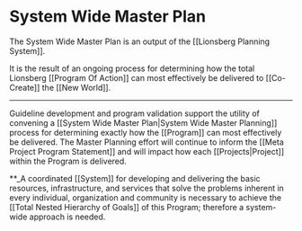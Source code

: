 # System Wide Master Plan

The System Wide Master Plan is an output of the [[Lionsberg Planning System]]. 

It is the result of an ongoing process for determining how the total Lionsberg [[Program Of Action]] can most effectively be delivered to [[Co-Create]] the [[New World]]. 

___
Guideline development and program validation support the utility of convening a [[System Wide Master Plan|System Wide Master Planning]] process for determining exactly how the [[Program]] can most effectively be delivered. The Master Planning effort will continue to inform the [[Meta Project Program Statement]] and will impact how each [[Projects|Project]] within the Program is delivered.  

**_A coordinated [[System]] for developing and delivering the basic resources, infrastructure, and services that solve the problems inherent in every individual, organization and community is necessary to achieve the [[Total Nested Hierarchy of Goals]] of this Program; therefore a system-wide approach is needed.